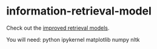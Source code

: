 # information-retrieval-model
Check out the [improved retrieval models](https://github.com/Ed-Cheng/impoved-information-retrieval-model).


You will need:
python ipykernel matplotlib numpy nltk
